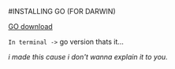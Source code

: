 #INSTALLING GO (FOR DARWIN)

[GO download](https://golang.org/doc/install "go dlnd")

`In terminal ->` go version
thats it... 

*i made this cause i don't wanna explain it to you.*
